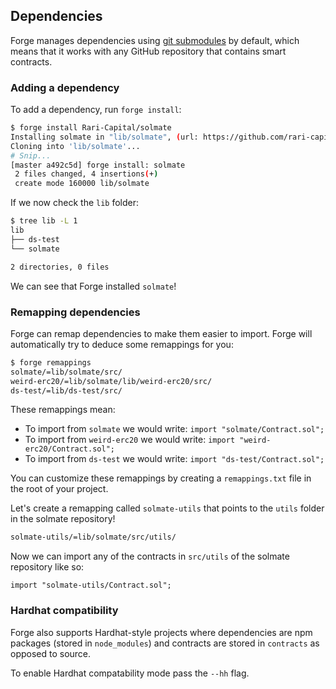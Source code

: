 ## Dependencies

Forge manages dependencies using [git submodules](https://git-scm.com/book/en/v2/Git-Tools-Submodules) by default, which means that it works with any GitHub repository that contains smart contracts.

### Adding a dependency

To add a dependency, run `forge install`:

```sh
$ forge install Rari-Capital/solmate
Installing solmate in "lib/solmate", (url: https://github.com/rari-capital/solmate, tag: None)
Cloning into 'lib/solmate'...
# Snip...
[master a492c5d] forge install: solmate
 2 files changed, 4 insertions(+)
 create mode 160000 lib/solmate
```

If we now check the `lib` folder:

```sh
$ tree lib -L 1
lib
├── ds-test
└── solmate

2 directories, 0 files
```

We can see that Forge installed `solmate`!

### Remapping dependencies

Forge can remap dependencies to make them easier to import. Forge will automatically try to deduce some remappings for you:

```sh
$ forge remappings
solmate/=lib/solmate/src/
weird-erc20/=lib/solmate/lib/weird-erc20/src/
ds-test/=lib/ds-test/src/
```

These remappings mean:

- To import from `solmate` we would write: `import "solmate/Contract.sol";`
- To import from `weird-erc20` we would write: `import "weird-erc20/Contract.sol";`
- To import from `ds-test` we would write: `import "ds-test/Contract.sol";`

You can customize these remappings by creating a `remappings.txt` file in the root of your project.

Let's create a remapping called `solmate-utils` that points to the `utils` folder in the solmate repository!

```sh
solmate-utils/=lib/solmate/src/utils/
```

Now we can import any of the contracts in `src/utils` of the solmate repository like so:

```solidity
import "solmate-utils/Contract.sol";
```

### Hardhat compatibility

Forge also supports Hardhat-style projects where dependencies are npm packages (stored in `node_modules`) and contracts are stored in `contracts` as opposed to source.

To enable Hardhat compatability mode pass the `--hh` flag.
